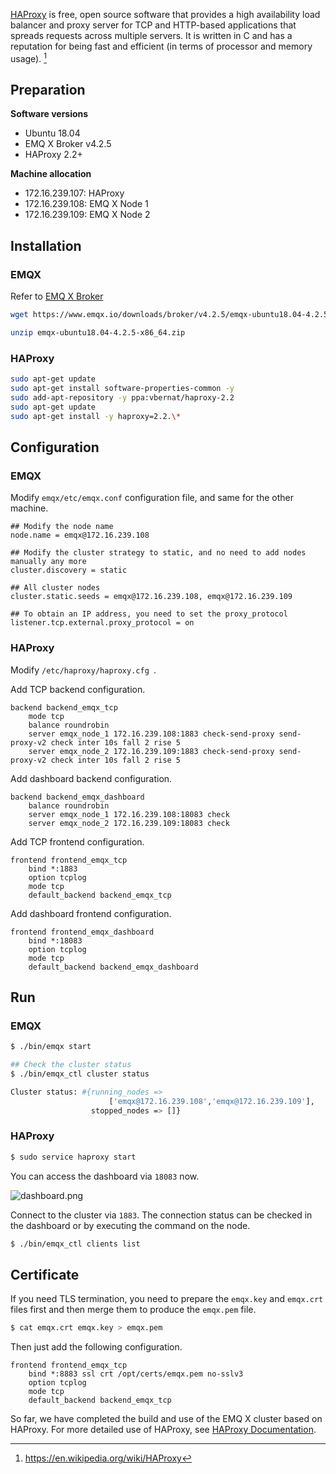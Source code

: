 
[HAProxy](https://www.haproxy.org/)  is free, open source software that provides a high availability load balancer and proxy server for TCP and HTTP-based applications that spreads requests across multiple servers. It is written in C and has a reputation for being fast and efficient (in terms of processor and memory usage). [^1]

## Preparation

**Software versions**

- Ubuntu 18.04
- EMQ X Broker v4.2.5
- HAProxy 2.2+

**Machine allocation**

- 172.16.239.107: HAProxy
- 172.16.239.108: EMQ X Node 1
- 172.16.239.109: EMQ X Node 2


## Installation

### EMQX

Refer to [EMQ X Broker](https://www.emqx.io/downloads#broker)

```bash
wget https://www.emqx.io/downloads/broker/v4.2.5/emqx-ubuntu18.04-4.2.5-x86_64.zip

unzip emqx-ubuntu18.04-4.2.5-x86_64.zip
```

### HAProxy

```bash
sudo apt-get update
sudo apt-get install software-properties-common -y
sudo add-apt-repository -y ppa:vbernat/haproxy-2.2
sudo apt-get update
sudo apt-get install -y haproxy=2.2.\*
```

## Configuration

### EMQX

Modify `emqx/etc/emqx.conf` configuration file, and same for the other machine.

```
## Modify the node name
node.name = emqx@172.16.239.108

## Modify the cluster strategy to static, and no need to add nodes manually any more
cluster.discovery = static

## All cluster nodes
cluster.static.seeds = emqx@172.16.239.108, emqx@172.16.239.109

## To obtain an IP address, you need to set the proxy_protocol
listener.tcp.external.proxy_protocol = on

```

### HAProxy

Modify `/etc/haproxy/haproxy.cfg `.

Add TCP backend configuration.

```
backend backend_emqx_tcp
    mode tcp
    balance roundrobin
    server emqx_node_1 172.16.239.108:1883 check-send-proxy send-proxy-v2 check inter 10s fall 2 rise 5
    server emqx_node_2 172.16.239.109:1883 check-send-proxy send-proxy-v2 check inter 10s fall 2 rise 5
```

Add dashboard backend configuration.

```
backend backend_emqx_dashboard
    balance roundrobin
    server emqx_node_1 172.16.239.108:18083 check
    server emqx_node_2 172.16.239.109:18083 check

```

Add TCP frontend configuration.

```
frontend frontend_emqx_tcp
    bind *:1883
    option tcplog
    mode tcp
    default_backend backend_emqx_tcp
```

Add dashboard frontend configuration.

```
frontend frontend_emqx_dashboard
    bind *:18083
    option tcplog
    mode tcp
    default_backend backend_emqx_dashboard
```

## Run

### EMQX

```bash
$ ./bin/emqx start

## Check the cluster status
$ ./bin/emqx_ctl cluster status

Cluster status: #{running_nodes =>
                      ['emqx@172.16.239.108','emqx@172.16.239.109'],
                  stopped_nodes => []}
```

### HAProxy

```bash
$ sudo service haproxy start
```

You can access the dashboard via `18083` now.

![dashboard.png](https://static.emqx.net/images/65ad1bec10a4515577e75e8b120c9a49.png)

Connect to the cluster via `1883`. The connection status can be checked in the dashboard or by executing the command on the node.

```bash
$ ./bin/emqx_ctl clients list
```

## Certificate

If you need TLS termination, you need to prepare the `emqx.key` and `emqx.crt` files first and then merge them to produce the `emqx.pem` file.

```bash
$ cat emqx.crt emqx.key > emqx.pem
```

Then just add the following configuration.

```
frontend frontend_emqx_tcp
    bind *:8883 ssl crt /opt/certs/emqx.pem no-sslv3
    option tcplog
    mode tcp
    default_backend backend_emqx_tcp
```



So far, we have completed the build and use of the EMQ X cluster based on HAProxy. For more detailed use of HAProxy, see [HAProxy Documentation](https://cbonte.github.io/haproxy-dconv/2.2/intro.html).



[^1]: https://en.wikipedia.org/wiki/HAProxy